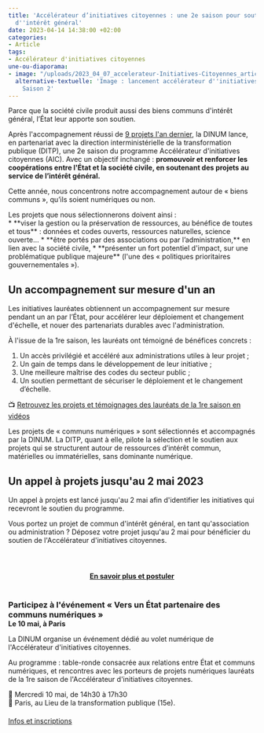 ```yaml
---
title: 'Accélérateur d’initiatives citoyennes : une 2e saison pour soutenir des projets
  d''intérêt général'
date: 2023-04-14 14:38:00 +02:00
categories:
- Article
tags:
- Accélérateur d'initiatives citoyennes
une-ou-diaporama:
- image: "/uploads/2023_04_07_accelerateur-Initiatives-Citoyennes_article.jpg"
  alternative-textuelle: 'Image : lancement accélérateur d''initiatives citoyennes
    Saison 2'
---
```


Parce que la société civile produit aussi des biens communs d'intérêt général, l’État leur apporte son soutien.

Après l'accompagnement réussi de [9 projets l'an dernier](https://citoyens.transformation.gouv.fr/laureats/ "9 projets l'an dernier - Lien externe"), la DINUM lance, en partenariat avec la direction interministérielle de la transformation publique (DITP), une 2e saison du programme Accélérateur d'initiatives citoyennes (AIC). Avec un objectif inchangé : **promouvoir et renforcer les coopérations entre l'État et la société civile, en soutenant des projets au service de l’intérêt général.**

Cette année, nous concentrons notre accompagnement autour de « biens communs », qu’ils soient numériques ou non.

<p style="margin-bottom: 0px">Les projets que nous sélectionnerons doivent ainsi :</p>
* **viser la gestion ou la préservation de ressources, au bénéfice de toutes et tous** : données et codes ouverts, ressources naturelles, science ouverte…
* **être portés par des associations ou par l’administration,** en lien avec la société civile,
* **présenter un fort potentiel d'impact, sur une problématique publique majeure** (l'une des « politiques prioritaires gouvernementales »).

## Un accompagnement sur mesure d'un an
Les initiatives lauréates obtiennent un accompagnement sur mesure pendant un an par l’État, pour accélérer leur déploiement et changement d'échelle, et nouer des partenariats durables avec l'administration. 

À l'issue de la 1re saison, les lauréats ont témoigné de bénéfices concrets :
1. Un accès privilégié et accéléré aux administrations utiles à leur projet ;
2. Un gain de temps dans le développement de leur initiative ;
3. Une meilleure maîtrise des codes du secteur public ;
4. Un soutien permettant de sécuriser le déploiement et le changement d’échelle.
 
📺 [Retrouvez les projets et témoignages des lauréats de la 1re saison en vidéos](https://www.dailymotion.com/playlist/x7o6u9 "Retrouvez les projets et témoignages des lauréats de la 1re saison en vidéos - Lien externe")

Les projets de « communs numériques » sont sélectionnés et accompagnés par la DINUM.
La DITP, quant à elle, pilote la sélection et le soutien aux projets qui se structurent autour de ressources d’intérêt commun, matérielles ou immatérielles, sans dominante numérique.

## Un appel à projets jusqu'au 2 mai 2023
Un appel à projets est lancé jusqu'au 2 mai afin d'identifier les initiatives qui recevront le soutien du programme.

Vous portez un projet de commun d'intérêt général, en tant qu'association ou administration ?
Déposez votre projet jusqu'au 2 mai pour bénéficier du soutien de l'Accélérateur d'initiatives citoyennes.

<div align="center" style="margin-bottom: 30px; margin-top: 4em;"><a href="https://citoyens.transformation.gouv.fr/" class="button" title="En savoir plus et postuler"><b>En savoir plus et postuler</b></a></div>

<div class="encadre noir" style="margin-bottom:40px"><h3 style="margin-top: 40px; margin-bottom: 0px">Participez à l'événement «&nbsp;Vers un État partenaire des communs numériques&nbsp;»</h3><h4 style="margin-top: 0px; margin-bottom: 10px">Le 10 mai, à Paris</h4><p>La DINUM organise un événement dédié au volet numérique de l'Accélérateur d'initiatives citoyennes.</p><p>Au programme : table-ronde consacrée aux relations entre État et communs numériques, et rencontres avec les porteurs de projets numériques lauréats de la 1re saison de l'Accélérateur d'initiatives citoyennes.</p><p style="margin-top: 10px;">📅 Mercredi 10 mai, de 14h30 à 17h30
<br>📍 Paris, au Lieu de la transformation publique (15e).</p>
<div class="lien-important" style="margin-top: 20px; margin-bottom: 0px"><p><a href="/agenda/vers-un-etat-partenaire-des-communs-numeriques/" alt="Lire la suite - Lien externe">Infos et inscriptions</a></p></div></div>
